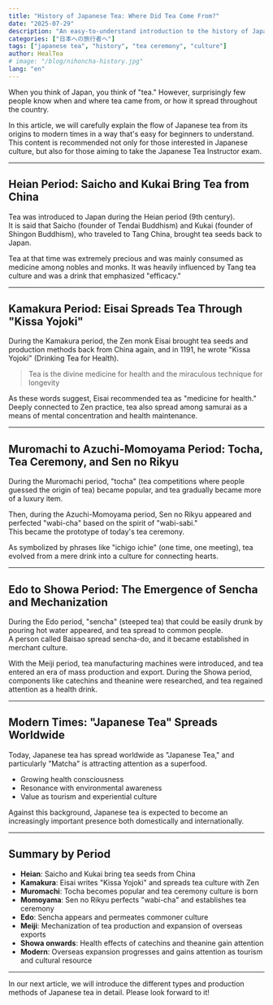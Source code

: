 ```yaml
---
title: "History of Japanese Tea: Where Did Tea Come From?"
date: "2025-07-29"
description: "An easy-to-understand introduction to the history of Japanese tea from the Heian period to modern times. We trace the footsteps of figures like Saicho and Sen no Rikyu who shaped Japanese culture."
categories: ["日本への旅行者へ"]
tags: ["japanese tea", "history", "tea ceremony", "culture"]
author: HealTea
# image: "/blog/nihoncha-history.jpg"
lang: "en"
---
```


When you think of Japan, you think of "tea." However, surprisingly few people know when and where tea came from, or how it spread throughout the country.

In this article, we will carefully explain the flow of Japanese tea from its origins to modern times in a way that's easy for beginners to understand. This content is recommended not only for those interested in Japanese culture, but also for those aiming to take the Japanese Tea Instructor exam.

---

## Heian Period: Saicho and Kukai Bring Tea from China

Tea was introduced to Japan during the Heian period (9th century).  
It is said that Saicho (founder of Tendai Buddhism) and Kukai (founder of Shingon Buddhism), who traveled to Tang China, brought tea seeds back to Japan.

Tea at that time was extremely precious and was mainly consumed as medicine among nobles and monks. It was heavily influenced by Tang tea culture and was a drink that emphasized "efficacy."

---

## Kamakura Period: Eisai Spreads Tea Through "Kissa Yojoki"

During the Kamakura period, the Zen monk Eisai brought tea seeds and production methods back from China again, and in 1191, he wrote "Kissa Yojoki" (Drinking Tea for Health).

> Tea is the divine medicine for health and the miraculous technique for longevity

As these words suggest, Eisai recommended tea as "medicine for health."  
Deeply connected to Zen practice, tea also spread among samurai as a means of mental concentration and health maintenance.

---

## Muromachi to Azuchi-Momoyama Period: Tocha, Tea Ceremony, and Sen no Rikyu

During the Muromachi period, "tocha" (tea competitions where people guessed the origin of tea) became popular, and tea gradually became more of a luxury item.

Then, during the Azuchi-Momoyama period, Sen no Rikyu appeared and perfected "wabi-cha" based on the spirit of "wabi-sabi."  
This became the prototype of today's tea ceremony.

As symbolized by phrases like "ichigo ichie" (one time, one meeting), tea evolved from a mere drink into a culture for connecting hearts.

---

## Edo to Showa Period: The Emergence of Sencha and Mechanization

During the Edo period, "sencha" (steeped tea) that could be easily drunk by pouring hot water appeared, and tea spread to common people.  
A person called Baisao spread sencha-do, and it became established in merchant culture.

With the Meiji period, tea manufacturing machines were introduced, and tea entered an era of mass production and export. During the Showa period, components like catechins and theanine were researched, and tea regained attention as a health drink.

---

## Modern Times: "Japanese Tea" Spreads Worldwide

Today, Japanese tea has spread worldwide as "Japanese Tea," and particularly "Matcha" is attracting attention as a superfood.

- Growing health consciousness  
- Resonance with environmental awareness  
- Value as tourism and experiential culture  

Against this background, Japanese tea is expected to become an increasingly important presence both domestically and internationally.

---

## Summary by Period

- **Heian**: Saicho and Kukai bring tea seeds from China  
- **Kamakura**: Eisai writes "Kissa Yojoki" and spreads tea culture with Zen  
- **Muromachi**: Tocha becomes popular and tea ceremony culture is born  
- **Momoyama**: Sen no Rikyu perfects "wabi-cha" and establishes tea ceremony  
- **Edo**: Sencha appears and permeates commoner culture  
- **Meiji**: Mechanization of tea production and expansion of overseas exports  
- **Showa onwards**: Health effects of catechins and theanine gain attention  
- **Modern**: Overseas expansion progresses and gains attention as tourism and cultural resource

---

In our next article, we will introduce the different types and production methods of Japanese tea in detail. Please look forward to it! 